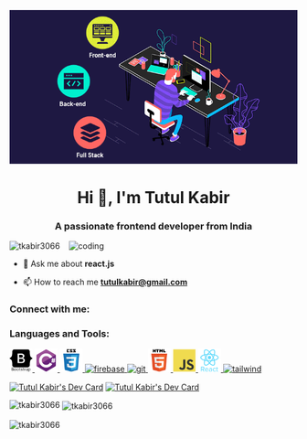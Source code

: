 ![logo](https://github.com/tkabir3066/tkabir3066/blob/main/github-banner.gif)
<h1 align="center">Hi 👋, I'm Tutul Kabir</h1>
<h3 align="center">A passionate frontend developer from India</h3>

<img align="right" alt="coding" width="400" src="https://user-images.githubusercontent.com/55389276/140866485-8fb1c876-9a8f-4d6a-98dc-08c4981eaf70.gif">

<p align="left"> <img src="https://komarev.com/ghpvc/?username=tkabir3066&label=Profile%20views&color=0e75b6&style=flat" alt="tkabir3066" /> </p>

- 💬 Ask me about **react.js**

- 📫 How to reach me **tutulkabir@gmail.com**

<h3 align="left">Connect with me:</h3>
<p align="left">
</p>

<h3 align="left">Languages and Tools:</h3>
<p align="left"> <a href="https://getbootstrap.com" target="_blank" rel="noreferrer"> <img src="https://raw.githubusercontent.com/devicons/devicon/master/icons/bootstrap/bootstrap-plain-wordmark.svg" alt="bootstrap" width="40" height="40"/> </a> <a href="https://www.w3schools.com/cs/" target="_blank" rel="noreferrer"> <img src="https://raw.githubusercontent.com/devicons/devicon/master/icons/csharp/csharp-original.svg" alt="csharp" width="40" height="40"/> </a> <a href="https://www.w3schools.com/css/" target="_blank" rel="noreferrer"> <img src="https://raw.githubusercontent.com/devicons/devicon/master/icons/css3/css3-original-wordmark.svg" alt="css3" width="40" height="40"/> </a> <a href="https://firebase.google.com/" target="_blank" rel="noreferrer"> <img src="https://www.vectorlogo.zone/logos/firebase/firebase-icon.svg" alt="firebase" width="40" height="40"/> </a> <a href="https://git-scm.com/" target="_blank" rel="noreferrer"> <img src="https://www.vectorlogo.zone/logos/git-scm/git-scm-icon.svg" alt="git" width="40" height="40"/> </a> <a href="https://www.w3.org/html/" target="_blank" rel="noreferrer"> <img src="https://raw.githubusercontent.com/devicons/devicon/master/icons/html5/html5-original-wordmark.svg" alt="html5" width="40" height="40"/> </a> <a href="https://developer.mozilla.org/en-US/docs/Web/JavaScript" target="_blank" rel="noreferrer"> <img src="https://raw.githubusercontent.com/devicons/devicon/master/icons/javascript/javascript-original.svg" alt="javascript" width="40" height="40"/> </a> <a href="https://reactjs.org/" target="_blank" rel="noreferrer"> <img src="https://raw.githubusercontent.com/devicons/devicon/master/icons/react/react-original-wordmark.svg" alt="react" width="40" height="40"/> </a> <a href="https://tailwindcss.com/" target="_blank" rel="noreferrer"> <img src="https://www.vectorlogo.zone/logos/tailwindcss/tailwindcss-icon.svg" alt="tailwind" width="40" height="40"/> </a> </p>

<a href="https://app.daily.dev/tkabir3066"><img align="center" src="https://api.daily.dev/devcards/a9d6953027f44a23a2bc576bd76e169d.png?r=166" width="400" alt="Tutul Kabir's Dev Card"/></a>
<a href="https://stackoverflow.com/users/21059186/tutul-kabir"><img align="center" src="https://api.daily.dev/devcards/a9d6953027f44a23a2bc576bd76e169d.png?r=166" width="400" alt="Tutul Kabir's Dev Card"/></a>

<p><img align="left" src="https://github-readme-stats.vercel.app/api/top-langs?username=tkabir3066&show_icons=true&locale=en&layout=compact" alt="tkabir3066" /></p>

<p>&nbsp;<img align="center" src="https://github-readme-stats.vercel.app/api?username=tkabir3066&show_icons=true&locale=en" alt="tkabir3066" /></p>

<p><img align="center" src="https://github-readme-streak-stats.herokuapp.com/?user=tkabir3066&" alt="tkabir3066" /></p>
